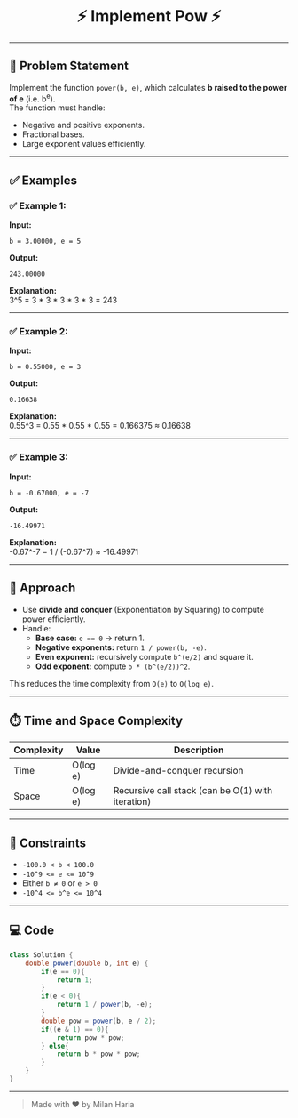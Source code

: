 <h1 align="center">⚡ Implement Pow ⚡</h1>

---

## 📝 Problem Statement

Implement the function `power(b, e)`, which calculates **b raised to the power of e** (i.e. b<sup>e</sup>).  
The function must handle:
- Negative and positive exponents.
- Fractional bases.
- Large exponent values efficiently.

---

## ✅ Examples

### ✅ Example 1:

**Input:**  
```
b = 3.00000, e = 5
```

**Output:**  
```
243.00000
```

**Explanation:**  
3^5 = 3 * 3 * 3 * 3 * 3 = 243

---

### ✅ Example 2:

**Input:**  
```
b = 0.55000, e = 3
```

**Output:**  
```
0.16638
```

**Explanation:**  
0.55^3 = 0.55 * 0.55 * 0.55 = 0.166375 ≈ 0.16638

---

### ✅ Example 3:

**Input:**  
```
b = -0.67000, e = -7
```

**Output:**  
```
-16.49971
```

**Explanation:**  
-0.67^-7 = 1 / (-0.67^7) ≈ -16.49971

---

## 🧠 Approach

- Use **divide and conquer** (Exponentiation by Squaring) to compute power efficiently.
- Handle:
  - **Base case:** `e == 0` → return 1.
  - **Negative exponents:** return `1 / power(b, -e)`.
  - **Even exponent:** recursively compute `b^(e/2)` and square it.
  - **Odd exponent:** compute `b * (b^(e/2))^2`.

This reduces the time complexity from `O(e)` to `O(log e)`.

---

## ⏱️ Time and Space Complexity

| Complexity | Value     | Description                            |
|------------|-----------|----------------------------------------|
| Time       | O(log e)  | Divide-and-conquer recursion           |
| Space      | O(log e)  | Recursive call stack (can be O(1) with iteration) |

---

## 🎯 Constraints

- `-100.0 < b < 100.0`
- `-10^9 <= e <= 10^9`
- Either `b ≠ 0` or `e > 0`
- `-10^4 <= b^e <= 10^4`

---

## 💻 Code

```java
class Solution {
    double power(double b, int e) {
        if(e == 0){
            return 1;
        }
        if(e < 0){
            return 1 / power(b, -e);
        }
        double pow = power(b, e / 2);
        if((e & 1) == 0){
            return pow * pow;
        } else{
            return b * pow * pow;
        }
    }
}
```

---

> Made with ❤️ by Milan Haria
